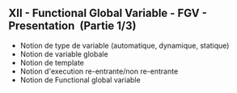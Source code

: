 <h2 dir="auto" id="user-content-h_174031069121655196260265"><strong>XII -&nbsp;Functional Global Variable</strong><strong>&nbsp;</strong><strong>- FGV&nbsp;</strong><strong>- Presentation&nbsp;</strong><strong>&nbsp;</strong><strong>(Partie 1/3)</strong></h2>
<ul dir="auto">
<li>Notion de type de variable (automatique, dynamique, statique)</li>
<li>Notion de variable globale</li>
<li>Notion de template</li>
<li>Notion d'execution re-entrante/non re-entrante</li>
<li>Notion de Functional global variable</li>
</ul>
